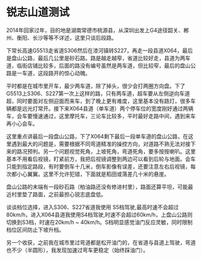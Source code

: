 锐志山道测试
======
2014年回家过年，目的地是湖南常德市桃源县，从深圳出发上G4途径韶关、郴州、衡阳、长沙等等不详述，这里只谈后段路。

下常长高速G5513走省道S306然后在漆河镇转S227，再走一段县道X064，最后是盘山公路，最后几公里是砂石路。路是越走越窄，省道比较好走，县道为两车道，临街店铺比较多，后面的路没有编号虽然是两车道，但比较窄，最后的盘山公路是一车道，这段路开的惊心动魄。

平时都是在城市里开车，最少两车道，除了掉头，很少会打两圈方向盘。下了G5513上S306、S227第一次上这样的路，只有两车道，超车要从左侧逆向车道超，同时要面对左侧迎面而来车，到了晚上更有难度，这里基本没有路灯，很多车辆都是远光灯常开。接下来X064县道（单车道）两个停车位的宽度刚好通过两辆车，会车要慢速通过，这里摩托车，三论车比较多，平时最好走路中间，遇到来车再小心会车。

这里重点讲最后一段盘山公路，下了X064剩下最后一段单车道的盘山公路，在这里遇到最大的问题是，需要根据不同弯道精准的操控方向，对道路不熟无法对接下来的路况预判。另一个问题视觉死角，上坡死角，弯道死角，要多按按喇叭。这里基本不用看后视镜，盯紧前方，我把后视镜调整到两边可以看到后轮与地面。会车只能到指定路段，有时要倒车十几米，倒车影像有误差，还要注意左右后视镜，每次都小心翼翼。这里不允许犯错，下面就是稻田或落差几十米的悬崖。

盘山公路的末端有一段砂石路（柏油路还没有修进村里），路面还算平坦，可能最近村里垫了路面，之前最担心锐志底盘低。

谈谈档位选择，进入S306、S227省道我使用 S5档驾驶,最高时速不会超过80km/h，进入X064县道我使用S4档驾驶,时速不会超过60km/h，上盘山公路则切换到S3档，时速在20km/h ~ 40km/h。S档明显感觉油门反应灵敏，同时限制档位区间防止下坡升档。

另一个收获，之前我在城市里过弯道都是松开油门的，在省道与县道上驾驶，弯道也不少（半圆形），我发现加速过弯车更稳定（始终踩油门）。
